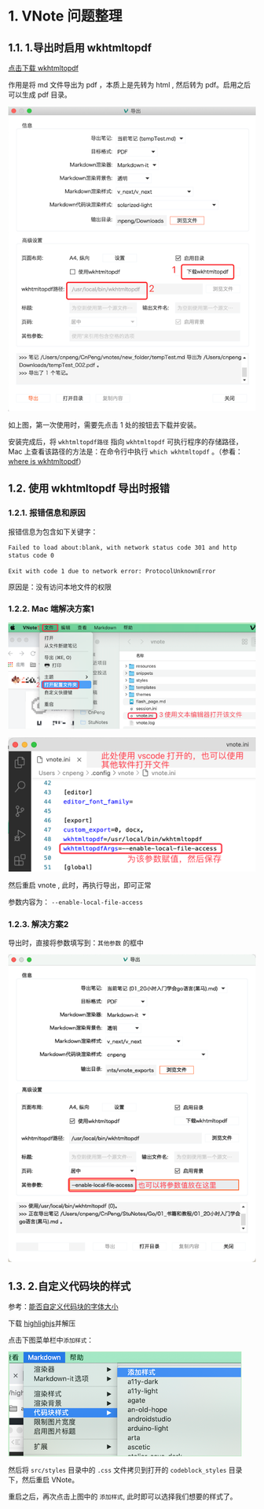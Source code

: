 # 1. VNote 问题整理

## 1.1. 1.导出时启用 wkhtmltopdf

[点击下载 wkhtmltopdf](https://wkhtmltopdf.org/downloads.html)

作用是将 md 文件导出为 pdf ，本质上是先转为 html , 然后转为 pdf。启用之后可以生成 pdf 目录。

![](pics/20210427184503660_2074651463.png)

如上图，第一次使用时，需要先点击 1 处的按钮去下载并安装。

安装完成后，将  `wkhtmltopdf路径` 指向 `wkhtmltopdf` 可执行程序的存储路径，Mac 上查看该路径的方法是：在命令行中执行 `which wkhtmltopdf` 。（参看：[where is wkhtmltopdf](https://github.com/tamlok/vnote/issues/1043)）


## 1.2. 使用 wkhtmltopdf 导出时报错

### 1.2.1. 报错信息和原因

报错信息为包含如下关键字：

```
Failed to load about:blank, with network status code 301 and http status code 0

Exit with code 1 due to network error: ProtocolUnknownError
```

原因是：没有访问本地文件的权限

### 1.2.2. Mac 端解决方案1

![](pics/20210427184151763_1091636890.png)

![](pics/20210427184409754_1188413909.png)

然后重启 vnote , 此时，再执行导出，即可正常

参数内容为： `--enable-local-file-access`

### 1.2.3. 解决方案2

导出时，直接将参数填写到：`其他参数` 的框中

![](pics/20210427184744429_429769605.png)



## 1.3. 2.自定义代码块的样式

参考：[能否自定义代码块的字体大小](https://github.com/tamlok/vnote/issues/1323)

下载 [highlighjs](https://github.com/highlightjs/highlight.js)并解压

点击下图菜单栏中`添加样式`：

![](pics/20210427184524252_2122645949.png)

然后将 `src/styles` 目录中的 `.css` 文件拷贝到打开的 `codeblock_styles` 目录下，然后重启 VNote。

重启之后，再次点击上图中的 `添加样式`, 此时即可以选择我们想要的样式了。